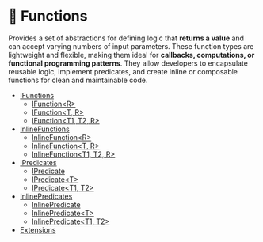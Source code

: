 # 🧩 Functions

Provides a set of abstractions for defining logic that **returns a value** and can accept varying numbers of input
parameters. These function types are lightweight and flexible, making them ideal for **callbacks, computations, or
functional programming patterns**. They allow developers to encapsulate reusable logic, implement predicates, and create
inline or composable functions for clean and maintainable code.

- [IFunctions](IFunctions.md) <!-- + -->
    - [IFunction&lt;R&gt;](IFunction.md) <!-- + -->
    - [IFunction&lt;T, R&gt;](IFunction%601.md) <!-- + -->
    - [IFunction&lt;T1, T2, R&gt;](IFunction%602.md) <!-- + -->
- [InlineFunctions](InlineFunctions.md) <!-- + -->
    - [InlineFunction&lt;R&gt;](InlineFunction.md) <!-- + -->
    - [InlineFunction&lt;T, R&gt;](InlineFunction%601.md) <!-- + -->
    - [InlineFunction&lt;T1, T2, R&gt;](InlineFunction%602.md) <!-- + -->
- [IPredicates](IPredicates.md) <!-- + -->
  - [IPredicate](IPredicate.md) <!-- + -->
  - [IPredicate&lt;T&gt;]()
  - [IPredicate&lt;T1, T2&gt;]()
- [InlinePredicates]()
  - [InlinePredicate]()
  - [InlinePredicate&lt;T&gt;]()
  - [InlinePredicate&lt;T1, T2&gt;]()
- [Extensions](Extensions.md)